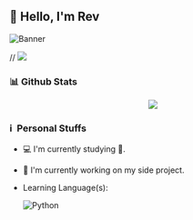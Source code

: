 ## 👋 Hello, I'm Rev

![Banner](https://telegra.ph/file/a673fe9f094ba1add1883.gif) <br />

// [<img src="[https://img.shields.io/badge/instagram-%23E4405F.svg?&style=for-the-badge&logo=instagram&logoColor=white](https://camo.githubusercontent.com/aa9359eb35f92d11bb47bff9b17b39bb9a04fc3003ff6b9b9a87ff2f8e63f390/68747470733a2f2f696d672e736869656c64732e696f2f62616467652f2d4769742d626c61636b3f7374796c653d666c61742d737175617265266c6f676f3d676974)">](https://instagram.com/noru.cc)
### 📊 Github Stats

<p align="center">
  <img src="https://github-readme-stats.vercel.app/api?username=vanes430&show_icons=true&theme=tokyonight&bg_color=00000000" />
</p>

### ℹ &nbsp;Personal Stuffs
- 💻 I'm currently studying 🚀.
- 🔭 I'm currently working on my side project.
- Learning Language(s): &nbsp;

  ![Python](https://img.shields.io/badge/python-323330?style=for-the-badge&logo=python&logoColor=blue)
